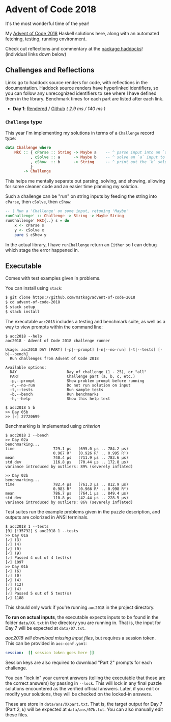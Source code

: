 Advent of Code 2018
===================

It's the most wonderful time of the year!

My [Advent of Code 2018][aoc2018] Haskell solutions here, along with an automated
fetching, testing, running environment.

Check out reflections and commentary at the [package haddocks][haddock]!
(individual links down below)

[aoc2018]: https://adventofcode.com/2018
[haddock]: https://mstksg.github.io/advent-of-code-2018/

Challenges and Reflections
--------------------------

Links go to haddock source renders for code, with reflections in the
documentation.  Haddock source renders have hyperlinked identifiers,
so you can follow any unrecognized identifiers to see where I have defined them
in the library.  Benchmark times for each part are listed after each link.

*   **Day 1**: [Rendered][day01r] / [Github][day01g] *( 2.9 ms / 140 ms )*

[day01r]: https://mstksg.github.io/advent-of-code-2018/src/AOC2018.Challenge.Day01.html
[day01g]: https://github.com/mstksg/advent-of-code-2018/blob/master/src/AOC2018/Challenge/Day01.hs

### `Challenge` type

This year I'm implementing my solutions in terms of a `Challenge` record type:

```haskell
data Challenge where
    MkC :: { cParse :: String -> Maybe a    -- ^ parse input into an `a`
           , cSolve :: a      -> Maybe b    -- ^ solve an `a` input to a `b` solution
           , cShow  :: b      -> String     -- ^ print out the `b` solution in a pretty way
           }
        -> Challenge
```

This helps me mentally separate out parsing, solving, and showing, allowing for
some cleaner code and an easier time planning my solution.

Such a challenge can be "run" on string inputs by feeding the string into
`cParse`, then `cSolve`, then `cShow`:

```haskell
-- | Run a 'Challenge' on some input, retuning 'Maybe'
runChallenge' :: Challenge -> String -> Maybe String
runChallenge' MkC{..} s = do
    x <- cParse s
    y <- cSolve x
    pure $ cShow y
```

In the actual library, I have `runChallenge` return an `Either` so I can debug
which stage the error happened in.

Executable
----------

Comes with test examples given in problems.

You can install using `stack`:

```bash
$ git clone https://github.com/mstksg/advent-of-code-2018
$ cd advent-of-code-2018
$ stack setup
$ stack install
```

The executable `aoc2018` includes a testing and benchmark suite, as well as a
way to view prompts within the command line:

```
$ aoc2018 --help
aoc2018 - Advent of Code 2018 challenge runner

Usage: aoc2018 DAY [PART] [-p|--prompt] [-n|--no-run] [-t|--tests] [-b|--bench]
  Run challenges from Advent of Code 2018

Available options:
  DAY                      Day of challenge (1 - 25), or "all"
  PART                     Challenge part (a, b, c, etc.)
  -p,--prompt              Show problem prompt before running
  -n,--no-run              Do not run solution on input
  -t,--tests               Run sample tests
  -b,--bench               Run benchmarks
  -h,--help                Show this help text

$ aoc2018 5 b
>> Day 05b
>> [✓] 27720699
```

Benchmarking is implemented using *criterion*

```
$ aoc2018 2 --bench
>> Day 02a
benchmarking...
time                 729.1 μs   (695.0 μs .. 784.2 μs)
                     0.967 R²   (0.926 R² .. 0.995 R²)
mean                 740.4 μs   (711.9 μs .. 783.6 μs)
std dev              116.8 μs   (70.44 μs .. 172.8 μs)
variance introduced by outliers: 89% (severely inflated)

>> Day 02b
benchmarking...
time                 782.4 μs   (761.3 μs .. 812.9 μs)
                     0.983 R²   (0.966 R² .. 0.998 R²)
mean                 786.7 μs   (764.1 μs .. 849.4 μs)
std dev              110.8 μs   (42.44 μs .. 228.5 μs)
variance introduced by outliers: 86% (severely inflated)
```

Test suites run the example problems given in the puzzle description, and
outputs are colorized in ANSI terminals.

```
$ aoc2018 1 --tests
[9] [!35732] $ aoc2018 1 --tests
>> Day 01a
[✓] (3)
[✓] (4)
[✓] (0)
[✓] (9)
[✓] Passed 4 out of 4 test(s)
[✓] 1097
>> Day 01b
[✓] (6)
[✓] (0)
[✓] (4)
[✓] (12)
[✓] (4)
[✓] Passed 5 out of 5 test(s)
[✓] 1188
```

This should only work if you're running `aoc2018` in the project directory.

**To run on actual inputs**, the executable expects inputs to be found in the
folder `data/XX.txt` in the directory you are running in.  That is, the input
for Day 7 will be expected at `data/07.txt`.

*aoc2018 will download missing input files*, but requires a session token.
This can be provided in `aoc-conf.yaml`:

```yaml
session:  [[ session token goes here ]]
```

Session keys are also required to download "Part 2" prompts for each challenge.

You can "lock in" your current answers (telling the executable that those are
the correct answers) by passing in `--lock`.  This will lock in any final
puzzle solutions encountered as the verified official answers.  Later, if you
edit or modify your solutions, they will be checked on the locked-in answers.

These are store in `data/ans/XXpart.txt`.  That is, the target output for Day 7
(Part 2, `b`) will be expected at `data/ans/07b.txt`.  You can also manually
edit these files.
